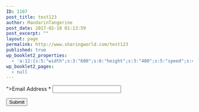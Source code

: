 ```yaml
---
ID: 1107
post_title: test123
author: MandarinTangerine
post_date: 2017-02-18 01:13:59
post_excerpt: ""
layout: page
permalink: http://www.sharingworld.com/test123
published: true
wp_booklet2_properties:
  - 'a:12:{s:5:"width";s:3:"600";s:6:"height";s:3:"400";s:5:"speed";s:4:"1000";s:5:"delay";s:4:"5000";s:9:"direction";s:3:"LTR";s:14:"arrows_enabled";b:0;s:20:"page_numbers_enabled";b:1;s:14:"cover_behavior";s:4:"open";s:7:"padding";s:2:"10";s:18:"thumbnails_enabled";b:0;s:13:"popup_enabled";s:0:"";s:5:"theme";s:7:"default";}'
wp_booklet2_pages:
  - null
---
```

"&gt;<label for="mce-EMAIL">Email Address <span class="asterisk">*</span></label>
<input id="mce-EMAIL" class="required email" name="EMAIL" type="email" value="" />
<div id="mce-responses" class="clear"></div>
<!-- real people should not fill this in and expect good things - do not remove this or risk form bot signups-->
<div style="position: absolute; left: -5000px;"><input tabindex="-1" name="b_8a8e432459ea439225841d8fe_ea083f7283" type="text" value="" /></div>
<div class="clear"><input id="mc-embedded-subscribe" class="button" name="subscribe" type="submit" value="Submit" /></div>
<script type='text/javascript' src='//s3.amazonaws.com/downloads.mailchimp.com/js/mc-validate.js'></script><script type='text/javascript'>(function($) {window.fnames = new Array(); window.ftypes = new Array();fnames[0]='EMAIL';ftypes[0]='email';fnames[1]='FNAME';ftypes[1]='text';fnames[3]='MMERGE3';ftypes[3]='text';}(jQuery));var $mcj = jQuery.noConflict(true);</script>
<script type='text/javascript'>	 	 
function isNumeric(elem, helperMsg){	 	 
 var correct = "9780578173009";	 	 
 var guess = document.getElementById("numbers").value;	 	 
 while (guess != correct){	 	 
 guess = prompt ("ISBN is a 13 digit number printed on the back cover of the Mixed Bag For Kids Picture Book; enter the number in the area below without dashes");	 	 
 if (guess == correct){	 	 
 return submit;	 	 
 } else {	 	 
 alert ("it starts with: 9780....");	 	 
 }	 	 
}	 	 
}	 	 
</script>